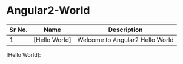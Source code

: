 # Angular2-World

|Sr No.|Name|Description|
|-|-|-|
|1|[Hello World]|Welcome to Angular2 Hello World|

 [Hello World]: